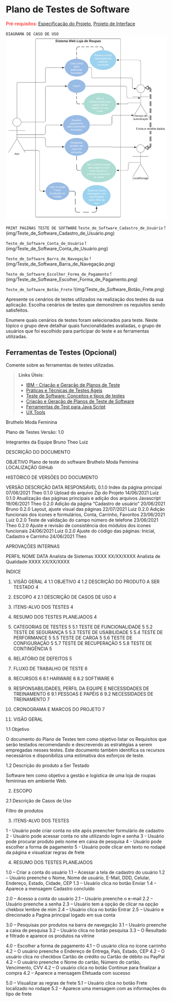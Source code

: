 # Plano de Testes de Software

<span style="color:red">Pré-requisitos: <a href="2-Especificação do Projeto.md"> Especificação do Projeto</a></span>, <a href="3-Projeto de Interface.md"> Projeto de Interface</a>


`DIAGRAMA DE CASO DE USO`
![Diagrama de caso de uso](img/diagrama-caso-uso.png)

`PRINT PAGINAS TESTE DE SOFTWARE`
`Teste_de_Software_Cadastro_de_Usuário`
!(img/Teste_de_Software_Cadastro_de_Usuário.png)

`Teste_de_Software_Conta_de_Usuário`
!(img/Teste_de_Software_Conta_de_Usuário.png)

`Teste_de_Software_Barra_de_Navegação`
!(img/Teste_de_Software_Barra_de_Navegação.png)

`Teste_de_Software_Escolher_Forma_de_Pagamento`
!(img/Teste_de_Software_Escolher_Forma_de_Pagamento.png)

`Teste_de_Software_Botão_Frete`
!(img/Teste_de_Software_Botão_Frete.png)

Apresente os cenários de testes utilizados na realização dos testes da sua aplicação. Escolha cenários de testes que demonstrem os requisitos sendo satisfeitos.

Enumere quais cenários de testes foram selecionados para teste. Neste tópico o grupo deve detalhar quais funcionalidades avaliadas, o grupo de usuários que foi escolhido para participar do teste e as ferramentas utilizadas.
 
## Ferramentas de Testes (Opcional)

Comente sobre as ferramentas de testes utilizadas.
 
> **Links Úteis**:
> - [IBM - Criação e Geração de Planos de Teste](https://www.ibm.com/developerworks/br/local/rational/criacao_geracao_planos_testes_software/index.html)
> - [Práticas e Técnicas de Testes Ágeis](http://assiste.serpro.gov.br/serproagil/Apresenta/slides.pdf)
> -  [Teste de Software: Conceitos e tipos de testes](https://blog.onedaytesting.com.br/teste-de-software/)
> - [Criação e Geração de Planos de Teste de Software](https://www.ibm.com/developerworks/br/local/rational/criacao_geracao_planos_testes_software/index.html)
> - [Ferramentas de Test para Java Script](https://geekflare.com/javascript-unit-testing/)
> - [UX Tools](https://uxdesign.cc/ux-user-research-and-user-testing-tools-2d339d379dc7)
	
	



Bruthelo Moda Feminina 



Plano de Testes
Versão: 1.0 







Integrantes da Equipe
Bruno
Theo
Luiz




 
DESCRIÇÃO DO DOCUMENTO

OBJETIVO	Plano de teste do software Bruthelo Moda Feminina
LOCALIZAÇÃO
	 GitHub

HISTÓRICO DE VERSÕES DO DOCUMENTO

VERSÃO	DESCRIÇÃO	DATA	RESPONSÁVEL
0.1.0	Index da página principal	07/06/2021	Theo
0.1.0	Upload do arquivo Zip do Projeto	14/06/2021	Luiz
0.1.0	Atualização das páginas principais e adição dos arquivos Javascript	19/06/2021	Theo
0.2.0	Adição da página “Cadastro de usuário”	20/06/2021	Bruno
0.2.0	Layout, ajuste visual das páginas	22/07/2021	Luiz
0.2.0	Adição funcionais dos ícones e formulários, Conta, Carrinho, Favoritos	23/06/2021	Luiz
0.2.0	Teste de validação do campo número de telefone	23/06/2021	Theo
0.2.0	Ajuste e revisão de consistência dos módulos dos ícones funcionais	24/06/2021	Luiz
0.2.0	Ajuste do código das páginas: Inicial, Cadastro e Carrinho	24/06/2021	Theo
			
			
			
			
			
			

APROVAÇÕES INTERNAS

PERFIL	NOME	DATA
Analista de Sistemas	XXXX	XX/XX/XXXX
Analista de Qualidade	XXXX	XX/XX/XXXX

 
ÍNDICE

1.	VISÃO GERAL	4
1.1	OBJETIVO	4
1.2	DESCRIÇÃO DO PRODUTO A SER TESTADO	4
2.	ESCOPO	4
2.1	DESCRIÇÃO DE CASOS DE USO	4
3.	ITENS-ALVO DOS TESTES	4
4.	RESUMO DOS TESTES PLANEJADOS	4
5.	CATEGORIAS DE TESTES	5
5.1	TESTE DE FUNCIONALIDADE	5
5.2	TESTE DE SEGURANÇA	5
5.3	TESTE DE USABILIDADE	5
5.4	TESTE DE PERFORMANCE	5
5.5	TESTE DE CARGA	5
5.6	TESTE DE CONFIGURAÇÃO	5
5.7	TESTE DE RECUPERAÇÃO	5
5.8	TESTE DE CONTINGÊNCIA	5
6.	RELATÓRIO DE DEFEITOS	5
7.	FLUXO DE TRABALHO DE TESTE	6
8.	RECURSOS	6
8.1	HARWARE	6
8.2	SOFTWARE	6
9.	RESPONSABILIDADES, PERFIL DA EQUIPE E NECESSIDADES DE TREINAMENTO	6
9.1	PESSOAS E PAPÉIS	6
9.2	NECESSIDADES DE TREINAMENTO	7
10.	CRONOGRAMA E MARCOS DO PROJETO	7

 
1.	 VISÃO GERAL

1.1	Objetivo

O documento do Plano de Testes tem como objetivo listar os Requisitos que serão testados recomendando e descrevendo as estratégias a serem empregadas nesses testes. Este documento também identifica os recursos necessários e disponibiliza uma estimativa dos esforços de teste.

1.2	Descrição do produto a Ser Testado

Software tem como objetivo a gestão e logística de uma loja de roupas femininas em ambiente Web.

2.	ESCOPO

2.1	Descrição de Casos de Uso

Filtro de produtos

3.	ITENS-ALVO DOS TESTES

1 - Usuário pode criar conta no site após preencher formulário de cadastro
2 - Usuário pode acessar conta no site utilizando login e senha	
3 - Usuário pode procurar produto pelo nome em caixa de pesquisa
4 - Usuário pode escolher a forma de pagamento
5 - Usuário pode clicar em texto no rodapé da página e visualizar regras de frete

4.	RESUMO DOS TESTES PLANEJADOS

1.0 – Criar a conta do usuário
1.1 – Acessar a tela de cadastro do usuário
1.2 – Usuário preenche o Nome, Nome de usuário, E-Mail, DDD, Celular, Endereço, Estado, Cidade, CEP
1.3 – Usuário clica no botão Enviar
1.4 – Aparece a mensagem Cadastro concluído

2.0 – Acesso a conta do usuário
2.1 – Usuário preenche o e-mail
2.2 – Usuário preenche a senha
2.3 – Usuário tem a opção de clicar na opção chekbox lembre de mim
2.4 – Usuário clica no botão Entrar
2.5 – Usuário e direcionado a Pagina principal logado em sua conta

3.0 – Pesquisas por produtos na barra de navegação
3.1 – Usuário preenche a caixa de pesquisa
3.2 – Usuário clica no botão pesquisa
3.3 – O Resultado e filtrado e aparece os produtos na vitrine

4.0 – Escolher a forma de pagamento
4.1 – O usuário clica no ícone carrinho
4.2 – O usuário preenche o Endereço de Entrega, País, Estado, CEP
4.2 – O usuário clica no checkbox Cartão de crédito ou Cartão de débito ou PayPal
4.2 – O usuário preenche o Nome do cartão, Número do cartão, Vencimento, CVV
4.2 – O usuário clica no botão Continue para finalizar a compra
4.2 – Aparece a mensagem Efetuada com sucesso

5.0 – Visualizar as regras de frete
5.1 – Usuário clica no botão Frete localizado no rodapé
5.2 – Aparece uma mensagem com as informações do tipo de frete
